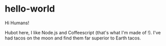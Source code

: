 # hello-world

Hi Humans!

Hubot here, I like Node.js and Coffeescript (that's what I'm made of !).
I've had tacos on the moon and find them far superior to Earth tacos.
